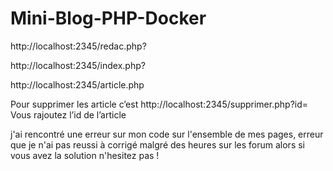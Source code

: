 # Mini-Blog-PHP-Docker

http://localhost:2345/redac.php?

http://localhost:2345/index.php?

http://localhost:2345/article.php

Pour supprimer les article c’est http://localhost:2345/supprimer.php?id= 
Vous rajoutez l’id de l’article

j'ai rencontré une erreur sur mon code sur l'ensemble de mes pages, erreur que je n'ai pas reussi à corrigé malgré des heures sur les forum alors si vous avez la solution n'hesitez pas !
